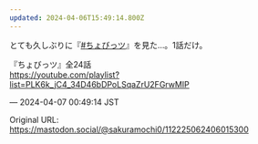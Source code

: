 ```yaml
---
updated: 2024-04-06T15:49:14.800Z
---
```


<p>とても久しぶりに『<a href="https://mastodon.social/tags/%E3%81%A1%E3%82%87%E3%81%B3%E3%81%A3%E3%83%84" class="mention hashtag" rel="tag">#<span>ちょびっツ</span></a>』を見た…。1話だけ。</p><p>『ちょびっツ』全24話<br /><a href="https://youtube.com/playlist?list=PLK6k_jC4_34D46bDPoLSqaZrU2FGrwMIP" target="_blank" rel="nofollow noopener noreferrer" translate="no"><span class="invisible">https://</span><span class="ellipsis">youtube.com/playlist?list=PLK6</span><span class="invisible">k_jC4_34D46bDPoLSqaZrU2FGrwMIP</span></a></p>

&mdash; 2024-04-07 00:49:14 JST

Original URL: https://mastodon.social/@sakuramochi0/112225062406015300
